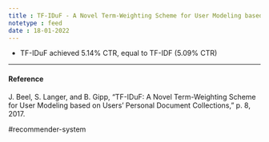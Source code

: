 ```yaml
---
title : TF-IDuF - A Novel Term-Weighting Scheme for User Modeling based on Users Personal Document Collections
notetype : feed
date : 18-01-2022
---
```




- TF-IDuF achieved 5.14% CTR, equal to TF-IDF (5.09% CTR)


---

#### Reference

J. Beel, S. Langer, and B. Gipp, “TF-IDuF: A Novel Term-Weighting Scheme for User Modeling based on Users’ Personal Document Collections,” p. 8, 2017.


#recommender-system